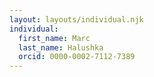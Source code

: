 ```yaml
---
layout: layouts/individual.njk
individual:
  first_name: Marc
  last_name: Halushka
  orcid: 0000-0002-7112-7389
---
```

